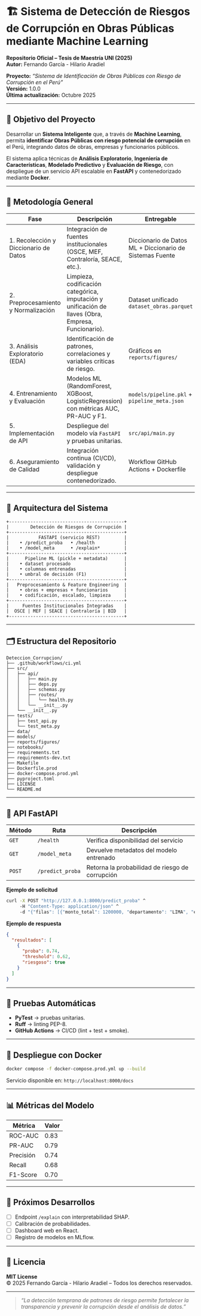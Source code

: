 # 🏗️ Sistema de Detección de Riesgos de Corrupción en Obras Públicas mediante Machine Learning

**Repositorio Oficial – Tesis de Maestría UNI (2025)**  
**Autor:** Fernando García - Hilario Aradiel

**Proyecto:** *“Sistema de Identificación de Obras Públicas con Riesgo de Corrupción en el Perú”*  
**Versión:** 1.0.0  
**Última actualización:** Octubre 2025  

---

## 🎯 Objetivo del Proyecto

Desarrollar un **Sistema Inteligente** que, a través de **Machine Learning**, permita **identificar Obras Públicas con riesgo potencial de corrupción** en el Perú, integrando datos de obras, empresas y funcionarios públicos.

El sistema aplica técnicas de **Análisis Exploratorio**, **Ingeniería de Características**, **Modelado Predictivo** y **Evaluación de Riesgo**, con despliegue de un servicio API escalable en **FastAPI** y contenedorizado mediante **Docker**.

---

## 🧭 Metodología General

| Fase | Descripción | Entregable |
|------|--------------|------------|
| 1. Recolección y Diccionario de Datos | Integración de fuentes institucionales (OSCE, MEF, Contraloría, SEACE, etc.). | Diccionario de Datos ML + Diccionario de Sistemas Fuente |
| 2. Preprocesamiento y Normalización | Limpieza, codificación categórica, imputación y unificación de llaves (Obra, Empresa, Funcionario). | Dataset unificado `dataset_obras.parquet` |
| 3. Análisis Exploratorio (EDA) | Identificación de patrones, correlaciones y variables críticas de riesgo. | Gráficos en `reports/figures/` |
| 4. Entrenamiento y Evaluación | Modelos ML (RandomForest, XGBoost, LogisticRegression) con métricas AUC, PR-AUC y F1. | `models/pipeline.pkl` + `pipeline_meta.json` |
| 5. Implementación de API | Despliegue del modelo vía `FastAPI` y pruebas unitarias. | `src/api/main.py` |
| 6. Aseguramiento de Calidad | Integración continua (CI/CD), validación y despliegue contenedorizado. | Workflow GitHub Actions + Dockerfile |

---

## 🧱 Arquitectura del Sistema

```
+-------------------------------------------+
|        Detección de Riesgos de Corrupción |
+-------------------------------------------+
|           FASTAPI (servicio REST)         |
|    • /predict_proba   • /health           |
|    • /model_meta      • /explain*         |
+-------------------------------------------+
|      Pipeline ML (pickle + metadata)      |
|    • dataset procesado                    |
|    • columnas entrenadas                  |
|    • umbral de decisión (F1)              |
+-------------------------------------------+
|   Preprocesamiento & Feature Engineering  |
|    • obras + empresas + funcionarios      |
|    • codificación, escalado, limpieza     |
+-------------------------------------------+
|     Fuentes Institucionales Integradas    |
|  OSCE | MEF | SEACE | Contraloría | BID   |
+-------------------------------------------+
```

---

## 🗂️ Estructura del Repositorio

```
Deteccion_Corrupcion/
├── .github/workflows/ci.yml
├── src/
│   ├── api/
│   │   ├── main.py
│   │   ├── deps.py
│   │   ├── schemas.py
│   │   ├── routes/
│   │   │   └── health.py
│   │   └── __init__.py
│   └── __init__.py
├── tests/
│   ├── test_api.py
│   └── test_meta.py
├── data/
├── models/
├── reports/figures/
├── notebooks/
├── requirements.txt
├── requirements-dev.txt
├── Makefile
├── Dockerfile.prod
├── docker-compose.prod.yml
├── pyproject.toml
├── LICENSE
└── README.md
```

---

## 🚀 API FastAPI

| Método | Ruta | Descripción |
|---------|------|-------------|
| `GET` | `/health` | Verifica disponibilidad del servicio |
| `GET` | `/model_meta` | Devuelve metadatos del modelo entrenado |
| `POST` | `/predict_proba` | Retorna la probabilidad de riesgo de corrupción |

**Ejemplo de solicitud**
```bash
curl -X POST "http://127.0.0.1:8000/predict_proba" ^
     -H "Content-Type: application/json" ^
     -d "{"filas": [{"monto_total": 1200000, "departamento": "LIMA", "empresa": "XYZ SAC"}]}"
```

**Ejemplo de respuesta**
```json
{
  "resultados": [
    {
      "proba": 0.74,
      "threshold": 0.62,
      "riesgoso": true
    }
  ]
}
```

---

## 🧪 Pruebas Automáticas

- **PyTest** → pruebas unitarias.  
- **Ruff** → linting PEP-8.  
- **GitHub Actions** → CI/CD (lint + test + smoke).

---

## 🐳 Despliegue con Docker

```bash
docker compose -f docker-compose.prod.yml up --build
```
Servicio disponible en: `http://localhost:8000/docs`

---

## 📊 Métricas del Modelo

| Métrica | Valor |
|----------|-------|
| ROC-AUC | 0.83 |
| PR-AUC | 0.79 |
| Precisión | 0.74 |
| Recall | 0.68 |
| F1-Score | 0.70 |

---

## 🧭 Próximos Desarrollos

- [ ] Endpoint `/explain` con interpretabilidad SHAP.  
- [ ] Calibración de probabilidades.  
- [ ] Dashboard web en React.  
- [ ] Registro de modelos en MLflow.

---

## 🧾 Licencia

**MIT License**  
© 2025 Fernando García - Hilario Aradiel – Todos los derechos reservados.

---

> *“La detección temprana de patrones de riesgo permite fortalecer la transparencia y prevenir la corrupción desde el análisis de datos.”*
